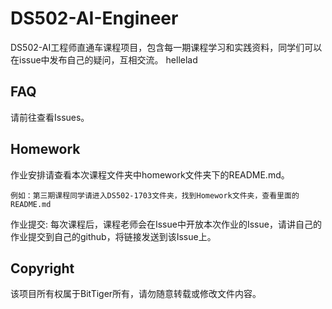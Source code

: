 # DS502-AI-Engineer
DS502-AI工程师直通车课程项目，包含每一期课程学习和实践资料，同学们可以在issue中发布自己的疑问，互相交流。
hellelad
## FAQ
请前往查看Issues。

## Homework
作业安排请查看本次课程文件夹中homework文件夹下的README.md。

```shell
例如：第三期课程同学请进入DS502-1703文件夹，找到Homework文件夹，查看里面的README.md
```

作业提交: 每次课程后，课程老师会在Issue中开放本次作业的Issue，请讲自己的作业提交到自己的github，将链接发送到该Issue上。

## Copyright
该项目所有权属于BitTiger所有，请勿随意转载或修改文件内容。
